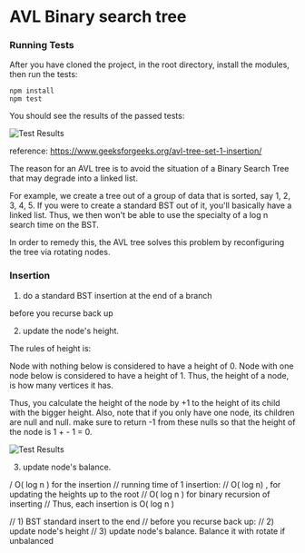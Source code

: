 # AVL Binary search tree

### Running Tests

After you have cloned the project, in the root directory, install the modules, then run the tests:

```
npm install
npm test
```

You should see the results of the passed tests:

![Test Results](http://chineseruleof8.com/wp-content/uploads/2016/06/avl-tree-test.png)

reference:
https://www.geeksforgeeks.org/avl-tree-set-1-insertion/


The reason for an AVL tree is to avoid the situation of a Binary Search Tree that may degrade into a linked list.

For example, we create a tree out of a group of data that is sorted, say 1, 2, 3, 4, 5. If you were to create a standard BST out of it, you'll basically have a linked list. Thus, we then won't be able to use the specialty of a log n search time on the BST.

In order to remedy this, the AVL tree solves this problem by reconfiguring the tree via rotating nodes.

### Insertion

1) do a standard BST insertion at the end of a branch

before you recurse back up

2) update the node's height. 

The rules of height is:

Node with nothing below is considered to have a height of 0.
Node with one node below is considered to have a height of 1.
Thus, the height of a node, is how many vertices it has.

Thus, you calculate the height of the node by +1 to the height of its child with the bigger height.
Also, note that if you only have one node, its children are null and null. make sure to return -1 from these nulls so that the height of the node is 1 + - 1 = 0.

![Test Results](http://chineseruleof8.com/wp-content/uploads/2016/06/subtree-height.jpg)

3) update node's balance. 

/ O( log n )  for the insertion
// running time of 1 insertion:
// O( log n) , for updating the heights up to the root
// O( log n ) for binary recursion of inserting
// Thus, each insertion is O( log n )

// 1) BST standard insert to the end
// before you recurse back up:
// 2) update node's height 
// 3) update node's balance. Balance it with rotate if unbalanced